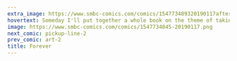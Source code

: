 ```yaml
---
extra_image: https://www.smbc-comics.com/comics/154773489320190117after.png
hovertext: Someday I'll put together a whole book on the theme of taking love cliches to their logical extreme.
image: https://www.smbc-comics.com/comics/1547734845-20190117.png
next_comic: pickup-line-2
prev_comic: art-2
title: Forever
---
```



